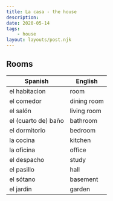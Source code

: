 ```yaml
---
title: La casa - the house
description:
date: 2020-05-14
tags:
	- house
layout: layouts/post.njk
---
```

## Rooms

| Spanish     | English      |
| ----------- | ------------ |
| el habitacion | room |
| el comedor  | dining room |
| el salón  | living room |
| el (cuarto de) baño  | bathroom |
| el dormitorio | bedroom |
| la cocina  | kitchen |
| la oficina  | office |
| el despacho  | study |
| el pasillo  | hall |
| el sótano  | basement |
| el jardin  | garden |
